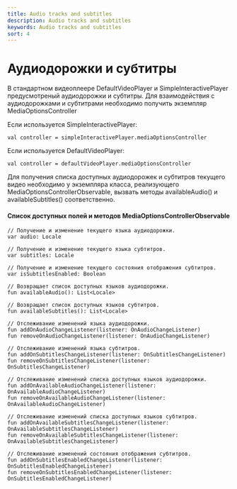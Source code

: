 ```yaml
---
title: Audio tracks and subtitles
description: Audio tracks and subtitles
keywords: Audio tracks and subtitles
sort: 4
---
```


# Аудиодорожки и субтитры
В стандартном видеоплеере DefaultVideoPlayer и SimpleInteractivePlayer предусмотреный аудиодорожки и субтитры.
Для взаимодействия с аудиодорожками и субтитрами необходимо получить экземпляр MediaOptionsController

Если используется SimpleInteractivePlayer:
```
val controller = simpleInteractivePlayer.mediaOptionsController
```
Если используется DefaultVideoPlayer:
```
val controller = defaultVideoPlayer.mediaOptionsController
```

Для получения списка доступных аудиодорожек и субтитров текущего видео необходимо у экземпляра класса, реализующего
MediaOptionsControllerObservable, вызвать методы availableAudio() и availableSubtitles() соответственно.

#### Список доступных полей и методов **MediaOptionsControllerObservable**

```
// Получение и изменение текущего языка аудиодорожки.
var audio: Locale

// Получение и изменение текущего языка субтитров.
var subtitles: Locale

// Получение и изменение текущего состояния отображения субтитров.
var isSubtitlesEnabled: Boolean

// Возвращает список доступных языков аудиодорожки.
fun availableAudio(): List<Locale>

// Возвращает список доступных языков субтитров.
fun availableSubtitles(): List<Locale>

// Отслеживание изменений языка аудиодорожки.
fun addOnAudioChangeListener(listener: OnAudioChangeListener)
fun removeOnAudioChangeListener(listener: OnAudioChangeListener)

// Отслеживание изменений языка субтитров.
fun addOnSubtitlesChangeListener(listener: OnSubtitlesChangeListener)
fun removeOnSubtitlesChangeListener(listener: OnSubtitlesChangeListener)

// Отслеживание изменений списка доступных языков аудиодорожки.
fun addOnAvailableAudioChangeListener(listener: OnAvailableAudioChangeListener)
fun removeOnAvailableAudioChangeListener(listener: OnAvailableAudioChangeListener)

// Отслеживание изменений списка доступных языков субтитров.
fun addOnAvailableSubtitlesChangeListener(listener: OnAvailableSubtitlesChangeListener)
fun removeOnAvailableSubtitlesChangeListener(listener: OnAvailableSubtitlesChangeListener)

// Отслеживание изменений состояния отображения субтитров.
fun addOnSubtitlesEnabledChangeListener(listener: OnSubtitlesEnabledChangeListener)
fun removeOnSubtitlesEnabledChangeListener(listener: OnSubtitlesEnabledChangeListener)
```
